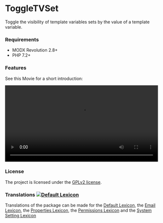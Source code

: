 # ToggleTVSet

Toggle the visibility of template variables sets by the value of a template
variable.

### Requirements

* MODX Revolution 2.8+
* PHP 7.2+

### Features

See this Movie for a short introduction:

<video width="100%" controls>
  <source src="https://cdn.jsdelivr.net/gh/Jako/ToggleTVSet@607c7004/docs/introduction.mp4" type="video/mp4">
</video>

### License

The project is licensed under the [GPLv2 license](https://github.com/Jako/TwoFactorX/LICENSE.md).

### Translations [![Default Lexicon](https://hosted.weblate.org/widget/modx-extras/twofactorx/standard/svg-badge.svg)](https://hosted.weblate.org/projects/modx-extras/twofactorx/)

Translations of the package can be made for the [Default Lexicon](https://hosted.weblate.org/projects/modx-extras/twofactorx/standard/), the [Email Lexicon](https://hosted.weblate.org/projects/modx-extras/twofactorx/email/), the [Properties Lexicon](https://hosted.weblate.org/projects/modx-extras/twofactorx/properties/), the [Permissions Lexicon](https://hosted.weblate.org/projects/modx-extras/twofactorx/permissions/) and the [System Setting Lexicon](https://hosted.weblate.org/projects/modx-extras/twofactorx/system-settings/)

